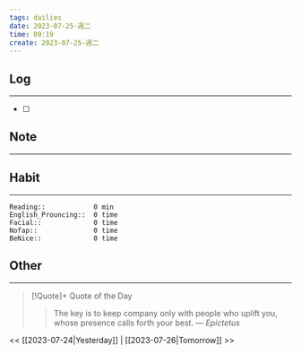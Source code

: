 ```yaml
---
tags: dailies  
date: 2023-07-25-週二
time: 09:19
create: 2023-07-25-週二
---
```


## Log
---
- [ ] 

## Note
---

## Habit
---
```
Reading::            0 min
English_Prouncing::  0 time
Facial::             0 time
Nofap::              0 time
BeNice::             0 time

```
## Other
---

> [!Quote]+ Quote of the Day
> > The key is to keep company only with people who uplift you, whose presence calls forth your best.
> — <cite>Epictetus</cite>

<< [[2023-07-24|Yesterday]] | [[2023-07-26|Tomorrow]] >>